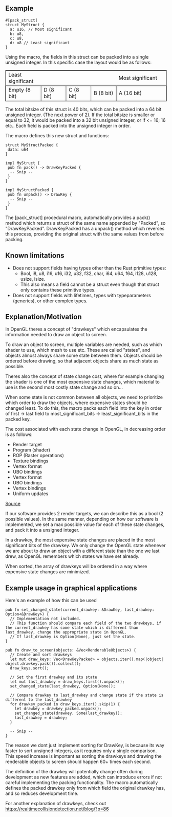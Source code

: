 ## Example
```
#[pack_struct]
struct MyStruct {
  a: u16, // Most significant
  b: u8,
  c: u8,
  d: u8 // Least significant
}
```
Using the macro, the fields in this struct can be packed into a single unsigned integer. In this specific case the layout would be as follows:

<table style="border-collapse: collapse; width: 100%; border: 1px solid;">
  <tr>
    <td>Least significant</td>
    <td></td>
    <td></td>
    <td></td>
    <td>Most significant</td>
  <tr>
    <td style="width: 12.5%; border: 1px solid;">Empty (8 bit)</td>
    <td style="width: 12.5%; border: 1px solid;">D (8 bit)</td>
    <td style="width: 12.5%; border: 1px solid;">C (8 bit)</td>
    <td style="width: 12.5%; border: 1px solid;">B (8 bit)</td>
    <td style="width: 25%; border: 1px solid;">A (16 bit)</td>
  </tr>
</table>

The total bitsize of this struct is 40 bits, which can be packed into a 64 bit unsigned integer. (The next power of 2).
If the total bitsize is smaller or equal to 32, it would be packed into a 32 bit unsigned integer, or if <= 16; 16 etc..
Each field is packed into the unsigned integer in order.

The macro defines this new struct and functions:

```
struct MyStructPacked {
 data: u64
}

impl MyStruct {
 pub fn pack() -> DrawKeyPacked {
  -- Snip --
 }
}

impl MyStructPacked {
 pub fn unpack() -> DrawKey {
  -- Snip --
 }
}
```

The [pack_struct] procedural macro, automatically provides a pack() method which returns a struct of the same name appended by "Packed", so "DrawKeyPacked". DrawKeyPacked has a unpack() method which reverses this process, providing the original struct with the same values from before packing.

## Known limitations
* Does not support fields having types other than the Rust primitive types:
  * Bool, i8, u8, i16, u16, i32, u32, f32, char, i64, u64, f64, i128, u128, usize, isize.
  * This also means a field cannot be a struct even though that struct only contains these primitive types.
* Does not support fields with lifetimes, types with typeparameters (generics), or other complex types.


## Explanation/Motivation
In OpenGL theres a concept of "drawkeys" which encapsulates the information needed to draw an object to screen.

To draw an object to screen, multiple variables are needed, such as which shader to use, which mesh to use etc. These are called "states", and objects almost always share some state between them. Objects should be ordered before drawing, so that adjacent objects share as much state as possible.

Theres also the concept of state change cost, where for example changing the shader is one of the most expensive state changes, which material to use is the second most costly state change and so on...

When some state is not common between all objects, we need to prioritize which order to draw the objects, where expensive states should be changed least. To do this, the macro packs each field into the key in order of first -> last field to most_significant_bits -> least_significant_bits in the packed key.

The cost associated with each state change in OpenGL, in decreasing order is as follows:
  * Render target
  * Program (shader)
  * ROP (Raster operations)
  * Texture bindings
  * Vertex format
  * UBO bindings
  * Vertex format
  * UBO bindings
  * Vertex bindings
  * Uniform updates

[Source](https://www.youtube.com/watch?v=-bCeNzgiJ8I)

If our software provides 2 render targets, we can describe this as a bool (2 possible values).
In the same manner, depending on how our software is implemented, we set a max possible value for each of these state changes, and pack it into a unsigned integer. 

In a drawkey, the most expensive state changes are placed in the most significant bits of the drawkey. We only change the OpenGL state whenever we are about to draw an object with a different state than the one we last drew, as OpenGL remembers which states we have set already.

When sorted, the array of drawkeys will be ordered in a way where expensive state changes are minimized.

## Example usage in graphical applications
Here's an example of how this can be used
```
pub fn set_changed_state(current_drawkey: &DrawKey, last_drawkey: Option<&DrawKey>) {
  // Implementation not included.
  // This function should compare each field of the two drawkeys, if the current_drawkey has some state which is different than last_drawkey, change the appropriate state in OpenGL.
  // If last_drawkey is Option(None), just set the state.
}

pub fn draw_to_screen(objects: &Vec<RenderableObjects>) {
  // Create and sort drawkeys
  let mut draw_keys: Vec<DrawKeyPacked> = objects.iter().map(|object| object.drawkey.pack()).collect();
  draw_keys.sort();
  
  // Set the first drawkey and its state
  let mut last_drawkey = draw_keys.first().unpack();
  set_changed_state(last_drawkey, Option(None));
  
  // Compare drawkey to last_drawkey and change state if the state is different to the last_drawkey
  for drawkey_packed in draw_keys.iter().skip(1) {
    let drawkey = drawkey_packed.unpack();
    set_changed_state(drawkey, Some(last_drawkey));
    last_drawkey = drawkey;
  }
  
  -- Snip --
}
```

The reason we dont just implement sorting for DrawKey, is because its way faster to sort unsigned integers, as it requires only a single comparison. This speed increase is important as sorting the drawkeys and drawing the renderable objects to screen should happen 60+ times each second. 

The definition of the drawkey will potentially change often during development as new features are added, which can introduce errors if not careful implementing the packing functionality. The macro automatically defines the packed drawkey only from which field the original drawkey has, and so reduces development time.

For another explanation of drawkeys, check out https://realtimecollisiondetection.net/blog/?p=86 